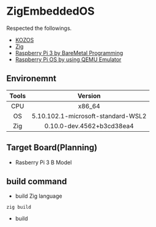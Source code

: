 # ZigEmbeddedOS

Respected the followings.

* [KOZOS](http://kozos.jp/kozos/)
* [Zig](https://ziglang.org/ja/learn/)
* [Raspberry Pi 3 by BareMetal Programming](https://qiita.com/fireflower0/items/47ed5bf9af5bf156a649)
* [Raspberry Pi OS by using QEMU Emulator](https://qiita.com/yaju/items/bb91ea2bf84aac92243c)

## Environemnt

|Tools|Version|
|:---:|:---:|
|CPU|x86_64|
|OS|5.10.102.1-microsoft-standard-WSL2|
|Zig|0.10.0-dev.4562+b3cd38ea4|

## Target Board(Planning)

* Rasberry Pi 3 B Model

## build command

* build Zig language

```console
zig build
```

* build 